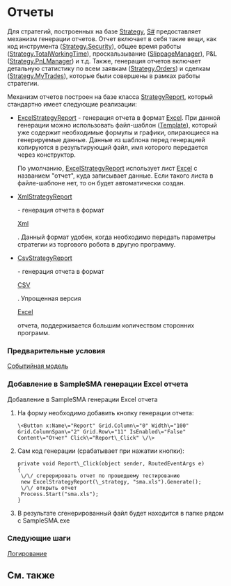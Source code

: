 # Отчеты

Для стратегий, построенных на базе [Strategy](../api/StockSharp.Algo.Strategies.Strategy.html), [S\#](StockSharpAbout.md) предоставляет механизм генерации отчетов. Отчет включает в себя такие вещи, как код инструмента ([Strategy.Security](../api/StockSharp.Algo.Strategies.Strategy.Security.html)), общее время работы ([Strategy.TotalWorkingTime](../api/StockSharp.Algo.Strategies.Strategy.TotalWorkingTime.html)), проскальзывание ([SlippageManager](../api/StockSharp.Algo.Connector.SlippageManager.html)), P&L ([Strategy.PnLManager](../api/StockSharp.Algo.Strategies.Strategy.PnLManager.html)) и т.д. Также, генерация отчетов включает детальную статистику по всем заявкам ([Strategy.Orders](../api/StockSharp.Algo.Strategies.Strategy.Orders.html)) и сделкам ([Strategy.MyTrades](../api/StockSharp.Algo.Strategies.Strategy.MyTrades.html)), которые были совершены в рамках работы стратегии. 

Механизм отчетов построен на базе класса [StrategyReport](../api/StockSharp.Algo.Strategies.Reporting.StrategyReport.html), который стандартно имеет следующие реализации: 

- [ExcelStrategyReport](../api/StockSharp.Algo.Strategies.Reporting.ExcelStrategyReport.html) \- генерация отчета в формат [Excel](https://ru.wikipedia.org/wiki/Excel). При данной генерации можно использовать файл\-шаблон ([Template](../api/StockSharp.Algo.Strategies.Reporting.ExcelStrategyReport.Template.html)), который уже содержит необходимые формулы и графики, опирающиеся на генерируемые данные. Данные из шаблона перед генерацией копируются в результирующий файл, имя которого передается через конструктор. 

  По умолчанию, [ExcelStrategyReport](../api/StockSharp.Algo.Strategies.Reporting.ExcelStrategyReport.html) использует лист [Excel](https://ru.wikipedia.org/wiki/Excel) с названием "отчет", куда записывает данные. Если такого листа в файле\-шаблоне нет, то он будет автоматически создан. 
- [XmlStrategyReport](../api/StockSharp.Algo.Strategies.Reporting.XmlStrategyReport.html)

   \- генерация отчета в формат 

  [Xml](https://ru.wikipedia.org/wiki/Xml)

  . Данный формат удобен, когда необходимо передать параметры стратегии из торгового робота в другую программу. 
- [CsvStrategyReport](../api/StockSharp.Algo.Strategies.Reporting.CsvStrategyReport.html)

   \- генерация отчета в формат 

  [CSV](https://ru.wikipedia.org/wiki/CSV)

  . Упрощенная версия 

  [Excel](https://ru.wikipedia.org/wiki/Excel)

   отчета, поддерживается большим количеством сторонних программ. 

### Предварительные условия

[Событийная модель](StrategyAction.md)

### Добавление в SampleSMA генерации Excel отчета

Добавление в SampleSMA генерации Excel отчета

1. На форму необходимо добавить кнопку генерации отчета:

   ```none
   \<Button x:Name\="Report" Grid.Column\="0" Width\="100" Grid.ColumnSpan\="2" Grid.Row\="11" IsEnabled\="False" Content\="Отчет" Click\="Report\_Click" \/\>
   ```
2. Сам код генерации (срабатывает при нажатии кнопки):

   ```none
   private void Report\_Click(object sender, RoutedEventArgs e)
   {
   	\/\/ сгерерировать отчет по прошедшему тестированию
   	new ExcelStrategyReport(\_strategy, "sma.xls").Generate();
   	\/\/ открыть отчет
   	Process.Start("sma.xls");
   }
   ```
3. В результате сгенерированный файл будет находится в папке рядом с SampleSMA.exe 

### Следующие шаги

[Логирование](Logging.md)

## См. также
